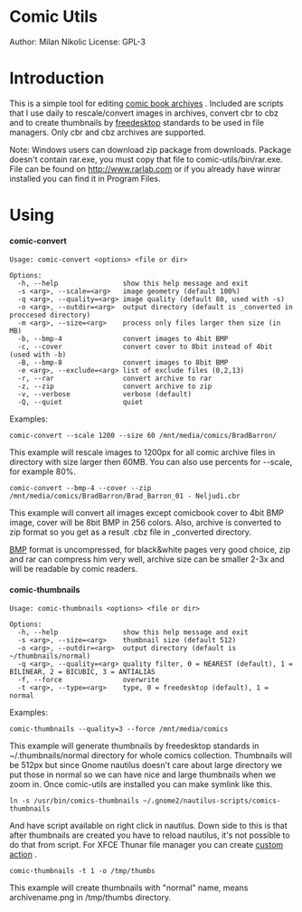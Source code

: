 Comic Utils
===========

Author: Milan Nikolic 
License: GPL-3

Introduction
============

This is a simple tool for editing [comic book archives](http://en.wikipedia.org/wiki/Comic_Book_Archive_file) .
Included are scripts that I use daily to rescale/convert images in archives, convert cbr to cbz and to create thumbnails by [freedesktop](http://www.freedesktop.org/wiki/) standards to be used in file managers.
Only cbr and cbz archives are supported.

Note: Windows users can download zip package from downloads. Package doesn't contain rar.exe, you must copy that file to comic-utils/bin/rar.exe. File can be found on http://www.rarlab.com or if you already have winrar installed you can find it in Program Files.

Using
=====

#### comic-convert

    Usage: comic-convert <options> <file or dir>

    Options:
      -h, --help                show this help message and exit
      -s <arg>, --scale=<arg>   image geometry (default 100%)
      -q <arg>, --quality=<arg> image quality (default 80, used with -s)
      -o <arg>, --outdir=<arg>  output directory (default is _converted in proccesed directory)
      -m <arg>, --size=<arg>    process only files larger then size (in MB)
      -b, --bmp-4               convert images to 4bit BMP
      -c, --cover               convert cover to 8bit instead of 4bit (used with -b)
      -B, --bmp-8               convert images to 8bit BMP
      -e <arg>, --exclude=<arg> list of exclude files (0,2,13)
      -r, --rar                 convert archive to rar
      -z, --zip                 convert archive to zip
      -v, --verbose             verbose (default)
      -Q, --quiet               quiet

Examples:

    comic-convert --scale 1200 --size 60 /mnt/media/comics/BradBarron/

This example will rescale images to 1200px for all comic archive files in directory with size larger then 60MB. You can also use percents for --scale, for example 80%.

    comic-convert --bmp-4 --cover --zip /mnt/media/comics/BradBarron/Brad_Barron_01 - Neljudi.cbr

This example will convert all images except comicbook cover to 4bit BMP image, cover will be 8bit BMP in 256 colors. Also, archive is converted to zip format so you get as a result .cbz file in _converted directory.

[BMP](http://en.wikipedia.org/wiki/BMP_file_format) format is uncompressed, for black&white pages very good choice, zip and rar can compress him very well, archive size can be smaller 2-3x and will be readable by comic readers.


#### comic-thumbnails

    Usage: comic-thumbnails <options> <file or dir>

    Options:
      -h, --help                show this help message and exit
      -s <arg>, --size=<arg>    thumbnail size (default 512)
      -o <arg>, --outdir=<arg>  output directory (default is ~/thumbnails/normal)
      -q <arg>, --quality=<arg> quality filter, 0 = NEAREST (default), 1 = BILINEAR, 2 = BICUBIC, 3 = ANTIALIAS
      -f, --force               overwrite
      -t <arg>, --type=<arg>    type, 0 = freedesktop (default), 1 = normal

Examples:

    comic-thumbnails --quality=3 --force /mnt/media/comics

This example will generate thumbnails by freedesktop standards in ~/.thumbnails/normal directory for whole comics collection.
Thumbnails will be 512px but since Gnome nautilus doesn't care about large directory we put those in normal so we can have nice and large thumbnails when we zoom in. Once comic-utils are installed you can make symlink like this.

    ln -s /usr/bin/comics-thumbnails ~/.gnome2/nautilus-scripts/comics-thumbnails

And have script available on right click in nautilus. Down side to this is that after thumbnails are created you have to reload nautilus, it's not possible to do that from script.
For XFCE Thunar file manager you can create [custom action](http://thunar.xfce.org/plugins.html#thunar-uca) .

    comic-thumbnails -t 1 -o /tmp/thumbs

This example will create thumbnails with "normal" name, means archivename.png in /tmp/thumbs directory.

